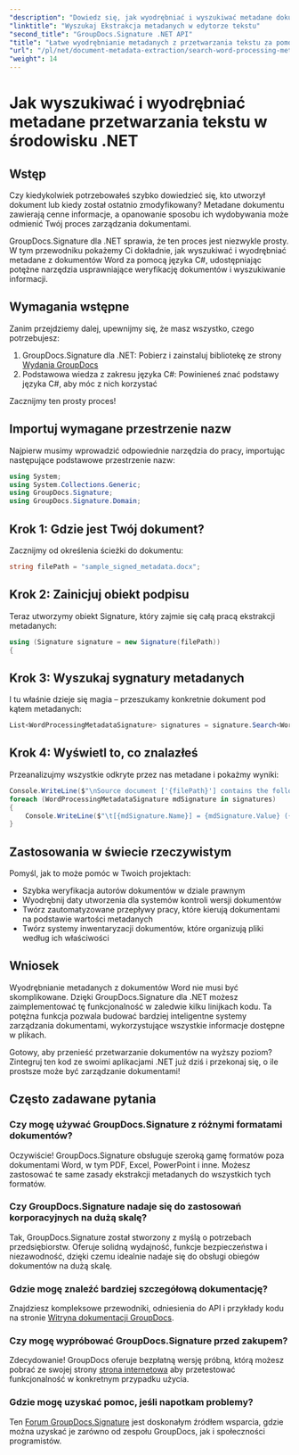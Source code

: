 ```yaml
---
"description": "Dowiedz się, jak wyodrębniać i wyszukiwać metadane dokumentów Word w języku C# za pomocą GroupDocs.Signature. Uprość zarządzanie dokumentami dzięki temu przewodnikowi krok po kroku."
"linktitle": "Wyszukaj Ekstrakcja metadanych w edytorze tekstu"
"second_title": "GroupDocs.Signature .NET API"
"title": "Łatwe wyodrębnianie metadanych z przetwarzania tekstu za pomocą .NET"
"url": "/pl/net/document-metadata-extraction/search-word-processing-metadata-extraction/"
"weight": 14
---
```


# Jak wyszukiwać i wyodrębniać metadane przetwarzania tekstu w środowisku .NET

## Wstęp

Czy kiedykolwiek potrzebowałeś szybko dowiedzieć się, kto utworzył dokument lub kiedy został ostatnio zmodyfikowany? Metadane dokumentu zawierają cenne informacje, a opanowanie sposobu ich wydobywania może odmienić Twój proces zarządzania dokumentami.

GroupDocs.Signature dla .NET sprawia, że ten proces jest niezwykle prosty. W tym przewodniku pokażemy Ci dokładnie, jak wyszukiwać i wyodrębniać metadane z dokumentów Word za pomocą języka C#, udostępniając potężne narzędzia usprawniające weryfikację dokumentów i wyszukiwanie informacji.

## Wymagania wstępne

Zanim przejdziemy dalej, upewnijmy się, że masz wszystko, czego potrzebujesz:

1. GroupDocs.Signature dla .NET: Pobierz i zainstaluj bibliotekę ze strony [Wydania GroupDocs](https://releases.groupdocs.com/signature/net/)
2. Podstawowa wiedza z zakresu języka C#: Powinieneś znać podstawy języka C#, aby móc z nich korzystać

Zacznijmy ten prosty proces!

## Importuj wymagane przestrzenie nazw

Najpierw musimy wprowadzić odpowiednie narzędzia do pracy, importując następujące podstawowe przestrzenie nazw:

```csharp
using System;
using System.Collections.Generic;
using GroupDocs.Signature;
using GroupDocs.Signature.Domain;
```

## Krok 1: Gdzie jest Twój dokument?

Zacznijmy od określenia ścieżki do dokumentu:

```csharp
string filePath = "sample_signed_metadata.docx";
```

## Krok 2: Zainicjuj obiekt podpisu

Teraz utworzymy obiekt Signature, który zajmie się całą pracą ekstrakcji metadanych:

```csharp
using (Signature signature = new Signature(filePath))
{
```

## Krok 3: Wyszukaj sygnatury metadanych

I tu właśnie dzieje się magia – przeszukamy konkretnie dokument pod kątem metadanych:

```csharp
List<WordProcessingMetadataSignature> signatures = signature.Search<WordProcessingMetadataSignature>(SignatureType.Metadata);
```

## Krok 4: Wyświetl to, co znalazłeś

Przeanalizujmy wszystkie odkryte przez nas metadane i pokażmy wyniki:

```csharp
Console.WriteLine($"\nSource document ['{filePath}'] contains the following signatures:");
foreach (WordProcessingMetadataSignature mdSignature in signatures)
{
    Console.WriteLine($"\t[{mdSignature.Name}] = {mdSignature.Value} ({mdSignature.Type})");
}
```

## Zastosowania w świecie rzeczywistym

Pomyśl, jak to może pomóc w Twoich projektach:
- Szybka weryfikacja autorów dokumentów w dziale prawnym
- Wyodrębnij daty utworzenia dla systemów kontroli wersji dokumentów
- Twórz zautomatyzowane przepływy pracy, które kierują dokumentami na podstawie wartości metadanych
- Twórz systemy inwentaryzacji dokumentów, które organizują pliki według ich właściwości

## Wniosek

Wyodrębnianie metadanych z dokumentów Word nie musi być skomplikowane. Dzięki GroupDocs.Signature dla .NET możesz zaimplementować tę funkcjonalność w zaledwie kilku linijkach kodu. Ta potężna funkcja pozwala budować bardziej inteligentne systemy zarządzania dokumentami, wykorzystujące wszystkie informacje dostępne w plikach.

Gotowy, aby przenieść przetwarzanie dokumentów na wyższy poziom? Zintegruj ten kod ze swoimi aplikacjami .NET już dziś i przekonaj się, o ile prostsze może być zarządzanie dokumentami!

## Często zadawane pytania

### Czy mogę używać GroupDocs.Signature z różnymi formatami dokumentów?

Oczywiście! GroupDocs.Signature obsługuje szeroką gamę formatów poza dokumentami Word, w tym PDF, Excel, PowerPoint i inne. Możesz zastosować te same zasady ekstrakcji metadanych do wszystkich tych formatów.

### Czy GroupDocs.Signature nadaje się do zastosowań korporacyjnych na dużą skalę?

Tak, GroupDocs.Signature został stworzony z myślą o potrzebach przedsiębiorstw. Oferuje solidną wydajność, funkcje bezpieczeństwa i niezawodność, dzięki czemu idealnie nadaje się do obsługi obiegów dokumentów na dużą skalę.

### Gdzie mogę znaleźć bardziej szczegółową dokumentację?

Znajdziesz kompleksowe przewodniki, odniesienia do API i przykłady kodu na stronie [Witryna dokumentacji GroupDocs](https://tutorials.groupdocs.com/signature/net/).

### Czy mogę wypróbować GroupDocs.Signature przed zakupem?

Zdecydowanie! GroupDocs oferuje bezpłatną wersję próbną, którą możesz pobrać ze swojej strony [strona internetowa](https://releases.groupdocs.com/) aby przetestować funkcjonalność w konkretnym przypadku użycia.

### Gdzie mogę uzyskać pomoc, jeśli napotkam problemy?

Ten [Forum GroupDocs.Signature](https://forum.groupdocs.com/c/signature/13) jest doskonałym źródłem wsparcia, gdzie można uzyskać je zarówno od zespołu GroupDocs, jak i społeczności programistów.